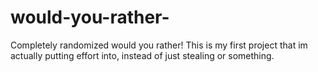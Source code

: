 # would-you-rather-
Completely randomized would you rather! This is my first project that im actually putting effort into, instead of just stealing or something.
